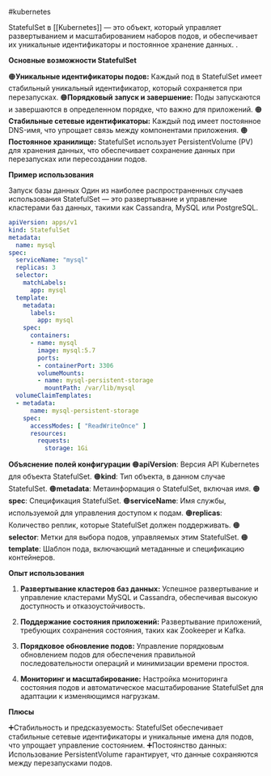 #kubernetes 

StatefulSet в [[Kubernetes]] — это объект, который управляет развертыванием и масштабированием наборов подов, и обеспечивает их уникальные идентификаторы и постоянное хранение данных. .

**Основные возможности StatefulSet**

🟠**Уникальные идентификаторы подов:**
Каждый под в StatefulSet имеет стабильный уникальный идентификатор, который сохраняется при перезапусках.
🟠**Порядковый запуск и завершение:**
Поды запускаются и завершаются в определенном порядке, что важно для приложений.
🟠**Стабильные сетевые идентификаторы:**
Каждый под имеет постоянное DNS-имя, что упрощает связь между компонентами приложения.
🟠**Постоянное хранилище:**
StatefulSet использует PersistentVolume (PV) для хранения данных, что обеспечивает сохранение данных при перезапусках или пересоздании подов.

**Пример использования** 

Запуск базы данных
Один из наиболее распространенных случаев использования StatefulSet — это развертывание и управление кластерами баз данных, такими как Cassandra, MySQL или PostgreSQL.

```yaml
apiVersion: apps/v1
kind: StatefulSet
metadata:
  name: mysql
spec:
  serviceName: "mysql"
  replicas: 3
  selector:
    matchLabels:
      app: mysql
  template:
    metadata:
      labels:
        app: mysql
    spec:
      containers:
      - name: mysql
        image: mysql:5.7
        ports:
        - containerPort: 3306
        volumeMounts:
        - name: mysql-persistent-storage
          mountPath: /var/lib/mysql
  volumeClaimTemplates:
  - metadata:
      name: mysql-persistent-storage
    spec:
      accessModes: [ "ReadWriteOnce" ]
      resources:
        requests:
          storage: 1Gi
```

**Объяснение полей конфигурации**
🟠**apiVersion**: Версия API Kubernetes для объекта StatefulSet.
🟠**kind**: Тип объекта, в данном случае StatefulSet.
🟠**metadata**: Метаинформация о StatefulSet, включая имя.
🟠**spec**: Спецификация StatefulSet.
🟠**serviceName**: Имя службы, используемой для управления доступом к подам.
🟠**replicas**: Количество реплик, которые StatefulSet должен поддерживать.
🟠**selector**: Метки для выбора подов, управляемых этим StatefulSet.
🟠**template**: Шаблон пода, включающий метаданные и спецификацию контейнеров.

**Опыт использования** 

1. **Развертывание кластеров баз данных:**
Успешное развертывание и управление кластерами MySQL и Cassandra, обеспечивая высокую доступность и отказоустойчивость.

2. **Поддержание состояния приложений:**
Развертывание приложений, требующих сохранения состояния, таких как Zookeeper и Kafka.

3. **Порядковое обновление подов:**
Управление порядковым обновлением подов для обеспечения правильной последовательности операций и минимизации времени простоя.

4. **Мониторинг и масштабирование:**
Настройка мониторинга состояния подов и автоматическое масштабирование StatefulSet для адаптации к изменяющимся нагрузкам.

**Плюсы**

➕Стабильность и предсказуемость: StatefulSet обеспечивает стабильные сетевые идентификаторы и уникальные имена для подов, что упрощает управление состоянием.
➕Постоянство данных: Использование PersistentVolume гарантирует, что данные сохраняются между перезапусками подов.